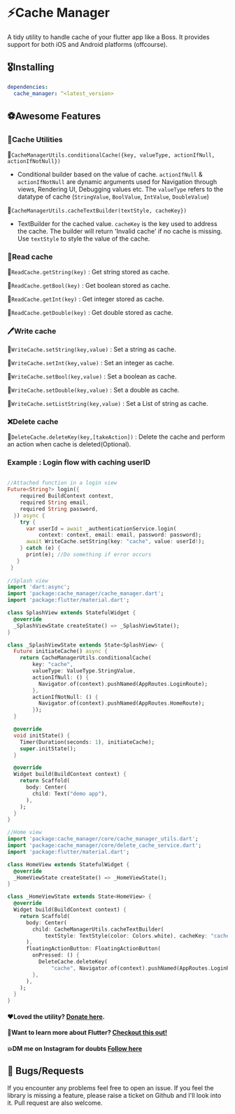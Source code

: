 # ⚡Cache Manager

A tidy utility to handle cache of your flutter app like a Boss. It provides support for both iOS and Android platforms (offcourse).

## 🎖Installing

```yaml
dependencies:
  cache_manager: ^<latest_version>
```

## ⚽Awesome Features

### 🍧Cache Utilities
🌟```CacheManagerUtils.conditionalCache({key, valueType, actionIfNull, actionIfNotNull})```

- Conditional builder based on the value of cache. `actionIfNull` & `actionIfNotNull` are dynamic arguments used for Navigation through views, Rendering UI, Debugging values etc. The `valueType` refers to the datatype of cache (`StringValue`, `BoolValue`, `IntValue`, `DoubleValue`) 

🌟```CacheManagerUtils.cacheTextBuilder(textStyle, cacheKey})```

- TextBuilder for the cached value. `cacheKey` is the key used to address the cache. The builder will return 'Invalid cache' if no cache is missing. Use `textStyle` to style the value of the cache.


### 👀Read cache
🌟```ReadCache.getString(key)``` : Get string stored as cache.

🌟```ReadCache.getBool(key)``` : Get boolean stored as cache.

🌟```ReadCache.getInt(key)``` : Get integer stored as cache.

🌟```ReadCache.getDouble(key)``` : Get double stored as cache.


### 🖊Write cache
🌟```WriteCache.setString(key,value)``` : Set a string as cache.

🌟```WriteCache.setInt(key,value)``` : Set an integer as cache.

🌟```WriteCache.setBool(key,value)``` : Set a boolean as cache.

🌟```WriteCache.setDouble(key,value)``` : Set a double as cache.

🌟```WriteCache.setListString(key,value)``` : Set a List of string as cache.


### ❌Delete cache
🌟```DeleteCache.deleteKey(key,[takeAction])``` : Delete the cache and perform an action when cache is deleted(Optional).


### Example : Login flow with caching userID

```dart

//Attached function in a login view
Future<String?> login({
    required BuildContext context,
    required String email,
    required String password,
  }) async {
    try {
      var userId = await _authenticationService.login(
          context: context, email: email, password: password);
      await WriteCache.setString(key: "cache", value: userId!);
    } catch (e) {
      print(e); //Do something if error occurs
   }
 }
 
//Splash view
import 'dart:async';
import 'package:cache_manager/cache_manager.dart';
import 'package:flutter/material.dart';

class SplashView extends StatefulWidget {
  @override
  _SplashViewState createState() => _SplashViewState();
}

class _SplashViewState extends State<SplashView> {
  Future initiateCache() async {
    return CacheManagerUtils.conditionalCache(
        key: "cache",
        valueType: ValueType.StringValue,
        actionIfNull: () {
          Navigator.of(context).pushNamed(AppRoutes.LoginRoute);
        },
        actionIfNotNull: () {
          Navigator.of(context).pushNamed(AppRoutes.HomeRoute);
        });
  }

  @override
  void initState() {
    Timer(Duration(seconds: 1), initiateCache);
    super.initState();
  }

  @override
  Widget build(BuildContext context) {
    return Scaffold(
      body: Center(
        child: Text("demo app"),
      ),
    );
  }
}

//Home view
import 'package:cache_manager/core/cache_manager_utils.dart';
import 'package:cache_manager/core/delete_cache_service.dart';
import 'package:flutter/material.dart';

class HomeView extends StatefulWidget {
  @override
  _HomeViewState createState() => _HomeViewState();
}

class _HomeViewState extends State<HomeView> {
  @override
  Widget build(BuildContext context) {
    return Scaffold(
      body: Center(
        child: CacheManagerUtils.cacheTextBuilder(
            textStyle: TextStyle(color: Colors.white), cacheKey: "cache"),
      ),
      floatingActionButton: FloatingActionButton(
        onPressed: () {
          DeleteCache.deleteKey(
              "cache", Navigator.of(context).pushNamed(AppRoutes.LoginRoute));
        },
      ),
    );
  }
}
```

#### ❤Loved the utility? [Donate here](https://www.paypal.com/paypalme/abhishvekk).
#### 🚀Want to learn more about Flutter? [Checkout this out!](https://www.youtube.com/channel/UCIxJGxcB4pSrIvuv8FyuqUA)
#### 💥DM me on Instagram for doubts [Follow here](https://www.instagram.com/abhishvek/)



## 🐛 Bugs/Requests

If you encounter any problems feel free to open an issue. If you feel the library is
missing a feature, please raise a ticket on Github and I'll look into it.
Pull request are also welcome.


